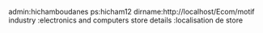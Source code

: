 admin:hichamboudanes
ps:hicham12 
dirname:http://localhost/Ecom/motif
industry :electronics and computers 
store details :localisation de store 